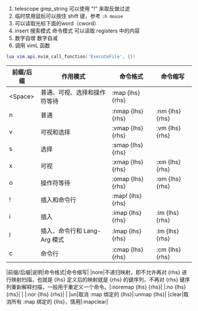 1. telescope grep_string 可以使用 "!" 来取反做过滤
2. 临时禁用鼠标可以按住 shift 键，参考 `:h mouse`
3. <C-r><C-w>可以读取光标下面的word（cword）
4. insert 搜索模式 命令模式 <C-r> 可以读取 registers 中的内容
5. <C-a> 数字自增 <C-x> 数字自减
6. 调用 vimL 函数
```lua
lua vim.api.nvim_call_function('ExecuteFile', {})
```

| 前缀/后缀 | 作用模式                     | 命令格式          | 命令缩写        |
|-----------|------------------------------|-------------------|-----------------|
| \<Space>  | 普通、可视、选择和操作符等待 | :map {lhs} {rhs}  |                 |
| n         | 普通                         | :nmap {lhs} {rhs} | :nm {lhs} {rhs} |
| v         | 可视和选择                   | :vmap {lhs} {rhs} | :vm {lhs} {rhs} |
| s         | 选择                         | :smap {lhs} {rhs} |                 |
| x         | 可视                         | :xmap {lhs} {rhs} | :xm {lhs} {rhs} |
| o         | 操作符等待                   | :omap {lhs} {rhs} | :om {lhs} {rhs} |
| !         | 插入和命令行                 | :map! {lhs} {rhs} |                 |
| i         | 插入                         | :imap {lhs} {rhs} | :im {lhs} {rhs} |
| l         | 插入、命令行和 Lang-Arg 模式 | :lmap {lhs} {rhs} | :lm {lhs} {rhs} |
| c         | 命令行                       | :cmap {lhs} {rhs} | :cm {lhs} {rhs} |

|前缀/后缀|说明|命令格式|命令缩写|
|nore|不递归映射，即不允许再对 {rhs} 进行映射扫描，也就是 {lhs} 定义后的映射就是 {rhs} 的键序列，不再对 {rhs} 键序列重新解释扫描，一般用于重定义一个命令。|:noremap {lhs} {rhs}|
|:no  {lhs} {rhs}|
|
|:nor {lhs} {rhs}|
|
|un|取消 :map 绑定的 {lhs}|:unmap {lhs}| 
|clear|取消所有 :map 绑定的 {lhs}，慎用|:mapclear| 

